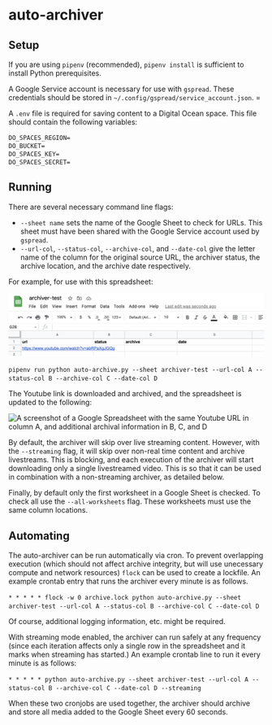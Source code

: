 # auto-archiver

## Setup

If you are using `pipenv` (recommended), `pipenv install` is sufficient to install Python prerequisites.

A Google Service account is necessary for use with `gspread`. These credentials should be stored in `~/.config/gspread/service_account.json`. =

A `.env` file is required for saving content to a Digital Ocean space. This file should contain the following variables:

```
DO_SPACES_REGION=
DO_BUCKET=
DO_SPACES_KEY=
DO_SPACES_SECRET=
```

## Running

There are several necessary command line flags:
* `--sheet name` sets the name of the Google Sheet to check for URLs. This sheet must have been shared with the Google Service account used by `gspread`.
* `--url-col`, `--status-col`, `--archive-col`, and `--date-col` give the letter name of the column for the original source URL, the archiver status, the archive location, and the archive date respectively.

For example, for use with this spreadsheet:

![A screenshot of a Google Spreadsheet with a single Youtube URL in column A](docs/before.png)

```pipenv run python auto-archive.py --sheet archiver-test --url-col A --status-col B --archive-col C --date-col D ```

The Youtube link is downloaded and archived, and the spreadsheet is updated to the following:

![A screenshot of a Google Spreadsheet with the same Youtube URL in column A, and additional archival information in B, C, and D](docs/after.png)

By default, the archiver will skip over live streaming content. However, with the `--streaming` flag, it will skip over non-real time content and archive livestreams. This is blocking, and each execution of the archiver will start downloading only a single livestreamed video. This is so that it can be used in combination with a non-streaming archiver, as detailed below.

Finally, by default only the first worksheet in a Google Sheet is checked. To check all use the `--all-worksheets` flag. These worksheets must use the same column locations.

## Automating

The auto-archiver can be run automatically via cron. To prevent overlapping execution (which should not affect archive integrity, but will use unecessary compute and network resources) `flock` can be used to create a lockfile. An example crontab entry that runs the archiver every minute is as follows.

```* * * * * flock -w 0 archive.lock python auto-archive.py --sheet archiver-test --url-col A --status-col B --archive-col C --date-col D```

Of course, additional logging information, etc. might be required.

With streaming mode enabled, the archiver can run safely at any frequency (since each iteration affects only a single row in the spreadsheet and it marks when streaming has started.) An example crontab line to run it every minute is as follows:

```* * * * * python auto-archive.py --sheet archiver-test --url-col A --status-col B --archive-col C --date-col D --streaming```

When these two cronjobs are used together, the archiver should archive and store all media added to the Google Sheet every 60 seconds.
